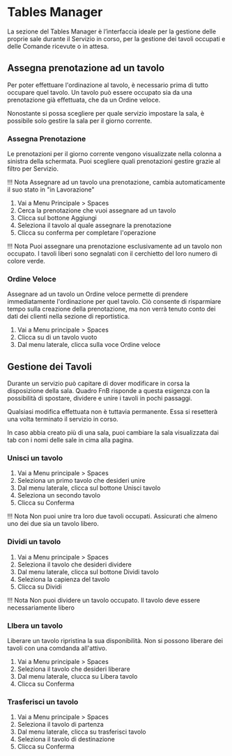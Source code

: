 # Tables Manager

La sezione del Tables Manager è l’interfaccia ideale per la gestione delle proprie sale durante il Servizio in corso, per la gestione dei tavoli occupati e delle Comande ricevute o in attesa.

## Assegna prenotazione ad un tavolo

Per poter effettuare l'ordinazione al tavolo, è necessario prima di tutto occupare quel tavolo. Un tavolo può essere occupato sia da una prenotazione già effettuata, che da un Ordine veloce.

Nonostante si possa scegliere per quale servizio impostare la sala, è possibile solo gestire la sala per il giorno corrente.

### Assegna Prenotazione

Le prenotazioni per il giorno corrente vengono visualizzate nella colonna a sinistra della schermata. Puoi scegliere quali prenotazioni gestire grazie al filtro per Servizio.

!!! Nota
    Assegnare ad un tavolo una prenotazione, cambia automaticamente il suo stato in "in Lavorazione"

1. Vai a Menu Principale > Spaces
2. Cerca la prenotazione che vuoi assegnare ad un tavolo
3. Clicca sul bottone Aggiungi
4. Seleziona il tavolo al quale assegnare la prenotazione
5. Clicca su conferma per completare l'operazione

!!! Nota
    Puoi assegnare una prenotazione esclusivamente ad un tavolo non occupato. I tavoli liberi sono segnalati con il cerchietto del loro numero di colore verde.

### Ordine Veloce

Assegnare ad un tavolo un Ordine veloce permette di prendere immediatamente l'ordinazione per quel tavolo. Ciò consente di risparmiare tempo sulla creazione della prenotazione, ma non verrà tenuto conto dei dati dei clienti nella sezione di reportistica.

1. Vai a Menu principale > Spaces
2. Clicca su di un tavolo vuoto
3. Dal menu laterale, clicca sulla voce Ordine veloce

## Gestione dei Tavoli

Durante un servizio può capitare di dover modificare in corsa la disposizione della sala. Quadro FnB risponde a questa esigenza con la possibilità di spostare, dividere e unire i tavoli in pochi passaggi.

Qualsiasi modifica effettuata non è tuttavia permanente. Essa si resetterà una volta terminato il servizio in corso.

In caso abbia creato più di una sala, puoi cambiare la sala visualizzata dai tab con i nomi delle sale in cima alla pagina.

### Unisci un tavolo

1. Vai a Menu principale > Spaces
2. Seleziona un primo tavolo che desideri unire
3. Dal menu laterale, clicca sul bottone Unisci tavolo
4. Seleziona un secondo tavolo 
5. Clicca su Conferma

!!! Nota
    Non puoi unire tra loro due tavoli occupati. Assicurati che almeno uno dei due sia un tavolo libero.

### Dividi un tavolo

1. Vai a Menu principale > Spaces
2. Seleziona il tavolo che desideri dividere
3. Dal menu laterale, clicca sul bottone Dividi tavolo
4. Seleziona la capienza del tavolo
5. Clicca su Dividi

!!! Nota
    Non puoi dividere un tavolo occupato. Il tavolo deve essere necessariamente libero

### LIbera un tavolo

Liberare un tavolo ripristina la sua disponibilità. Non si possono liberare dei tavoli con una comdanda all'attivo.

1. Vai a Menu principale > Spaces
2. Seleziona il tavolo che desideri liberare
3. Dal menu laterale, clucca su Libera tavolo
4. Clicca su Conferma

### Trasferisci un tavolo

1. Vai a Menu principale > Spaces
2. Seleziona il tavolo di partenza
3. Dal menu laterale, clicca su trasferisci tavolo
4. Seleziona il tavolo di destinazione
5. Clicca su Conferma